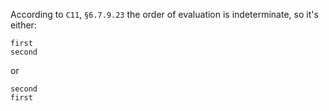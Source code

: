 According to `C11`, `§6.7.9.23` the order of evaluation is indeterminate, so it's either:

```
first
second
```

or

```
second
first
```
